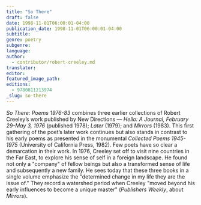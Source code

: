 ```yaml
---
title: "So There"
draft: false
date: 1998-11-01T06:00:01-04:00
publication_date: 1998-11-01T06:00:01-04:00
subtitle:
genre: poetry
subgenre:
language:
author:
  - contributor/robert-creeley.md
translator:
editor:
featured_image_path:
editions:
  - 9780811213974
_slug: so-there
---
```


_So There: Poems 1976-83_ combines three earlier collections of Robert Creeley’s work published by New Directions –– _Hello: A Journal, February 29-May 3, 1976_ (published 1978); _Later_ (1979); and _Mirrors_ (1983). This first gathering of the poet’s later work continues but also stands in contrast to his early poems as presented in the monumental _Collected Poems 1945-1975_ (University of California Press, 1982). Few poets have so clear a demarcation in their work. In 1976, Creeley set off to visit nine countries in the Far East, to explore his sense of self in a foreign landscape. He found not only a "company" of fellow beings but also a transformed sense of life and subsequently a new family. He sees today that these three books in a single volume emphasize the "determined change in my life they are the issue of." They record a watershed period when Creeley "moved beyond his early influences to become a unique master" (_Publishers Weekly_, about _Mirrors_).

